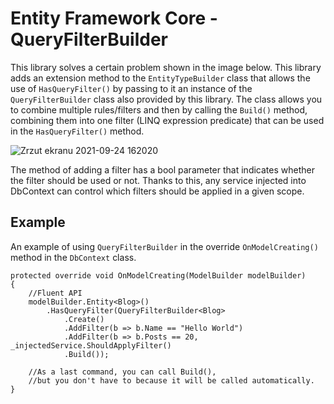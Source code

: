 #  Entity Framework Core - QueryFilterBuilder

This library solves a certain problem shown in the image below. This library adds an extension method to the `EntityTypeBuilder` class that allows the use of `HasQueryFilter()` by passing to it an instance of the `QueryFilterBuilder` class also provided by this library. The class allows you to combine multiple rules/filters and then by calling the `Build()` method, combining them into one filter (LINQ expression predicate) that can be used in the `HasQueryFilter()` method.

![Zrzut ekranu 2021-09-24 162020](https://user-images.githubusercontent.com/46250989/134690210-3d43fa52-2f72-4596-8432-8b6234b107f9.png)

The method of adding a filter has a bool parameter that indicates whether the filter should be used or not. Thanks to this, any service injected into DbContext can control which filters should be applied in a given scope.

##  Example
An example of using `QueryFilterBuilder` in the override  `OnModelCreating()` method in the `DbContext` class.

	protected override void OnModelCreating(ModelBuilder modelBuilder)
    {
	    //Fluent API
	    modelBuilder.Entity<Blog>()
	        .HasQueryFilter(QueryFilterBuilder<Blog>
	            .Create()
                .AddFilter(b => b.Name == "Hello World")
                .AddFilter(b => b.Posts == 20, _injectedService.ShouldApplyFilter()
                .Build());

		//As a last command, you can call Build(), 
		//but you don't have to because it will be called automatically.
    }
  
